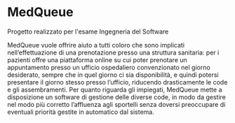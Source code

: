 # MedQueue
Progetto realizzato per l'esame Ingegneria del Software

MedQueue vuole offrire aiuto a tutti coloro che sono implicati nell’effettuazione di una prenotazione presso una struttura sanitaria: per i pazienti offre una piattaforma online su cui poter prenotare un appuntamento presso un ufficio ospedaliero convenzionato nel giorno desiderato, sempre che in quel giorno ci sia disponibilità, e quindi potersi presentare il giorno stesso presso l’ufficio, riducendo drasticamente le code e gli assembramenti. Per quanto riguarda gli impiegati, MedQueue mette a disposizione un software di gestione delle diverse code, in modo da gestire nel modo più corretto l’affluenza agli sportelli senza doversi preoccupare di eventuali priorità gestite in automatico dal sistema.
